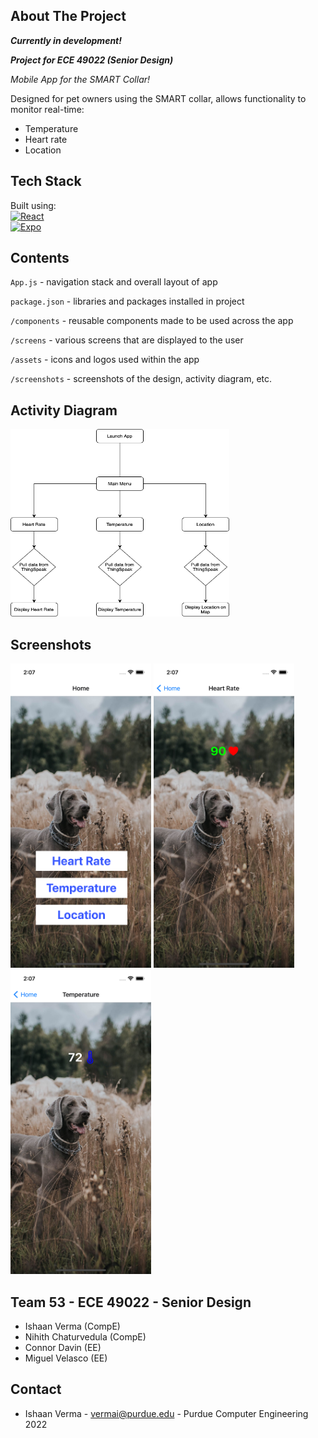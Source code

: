## About The Project

***Currently in development!***  

***Project for ECE 49022 (Senior Design)***

*Mobile App for the SMART Collar!*

Designed for pet owners using the SMART collar, allows functionality to monitor real-time:
- Temperature
- Heart rate
- Location

## Tech Stack

Built using:  
[![React][React.js]][React-url]  
[![Expo][Expo.dev]][Expo-url]

## Contents

`App.js` - navigation stack and overall layout of app

`package.json` - libraries and packages installed in project

`/components` - reusable components made to be used across the app

`/screens` - various screens that are displayed to the user

`/assets` - icons and logos used within the app

`/screenshots` - screenshots of the design, activity diagram, etc.

## Activity Diagram

<img src="screenshots/ActivityDiagram.drawio.png" width="350" height="300">

## Screenshots

<p float="left" padding-right="10px">
  <img src="screenshots/HomeScreen.png" width="225" /> 
  <img src="screenshots/HeartRateScreen.png" width="225" />
  <img src="screenshots/TempScreen.png" width="225" />
</p>

## Team 53 - ECE 49022 - Senior Design

- Ishaan Verma (CompE)
- Nihith Chaturvedula (CompE)
- Connor Davin (EE)
- Miguel Velasco (EE)

## Contact

- Ishaan Verma - vermai@purdue.edu - Purdue Computer Engineering 2022

[React.js]: https://img.shields.io/badge/React_Native-20232A?style=for-the-badge&logo=react&logoColor=61DAFB
[React-url]: https://reactjs.org/
[Expo.dev]: https://img.shields.io/badge/Expo-1B1F23?style=for-the-badge&logo=expo&logoColor=white
[Expo-url]: https://expo.dev/
[Badges-github]: https://github.com/alexandresanlim/Badges4-README.md-Profile